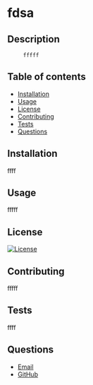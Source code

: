# fdsa
    
## Description
         fffff
## Table of contents
  * [Installation](#installation)
  * [Usage](#usage)
  * [License](#license)
  * [Contributing](#contributing)
  * [Tests](#tests)
  * [Questions](#questions)
    
## Installation
  ffff
    
## Usage
  fffff
    
    
## License

[![License]()](undefined)
 
    
## Contributing
  fffff
    
    
## Tests
  ffff
    
    
## Questions
   * [Email](mailto:brentjustinhouston@gmail.com)
   * [GitHub](https://github.com/brenthouston)